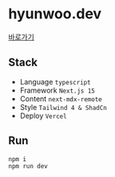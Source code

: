 # hyunwoo.dev

[바로가기](https://chahyunwoo.dev)

## Stack

- Language `typescript`
- Framework `Next.js 15`
- Content `next-mdx-remote`
- Style `Tailwind 4 & ShadCn`
- Deploy `Vercel`

## Run

```shell
npm i
npm run dev
```
